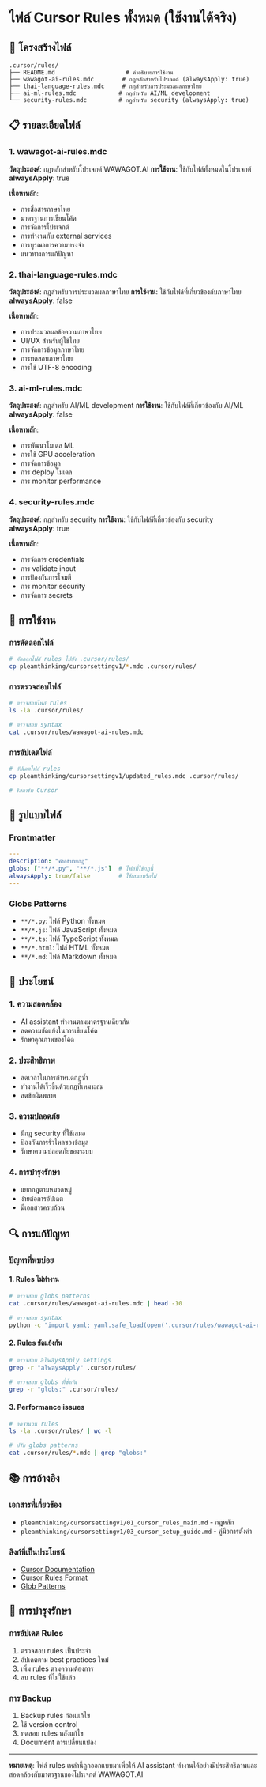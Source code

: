 # ไฟล์ Cursor Rules ทั้งหมด (ใช้งานได้จริง)

## 📁 โครงสร้างไฟล์

```
.cursor/rules/
├── README.md                    # คำอธิบายการใช้งาน
├── wawagot-ai-rules.mdc        # กฎหลักสำหรับโปรเจกต์ (alwaysApply: true)
├── thai-language-rules.mdc     # กฎสำหรับการประมวลผลภาษาไทย
├── ai-ml-rules.mdc            # กฎสำหรับ AI/ML development
└── security-rules.mdc         # กฎสำหรับ security (alwaysApply: true)
```

## 📋 รายละเอียดไฟล์

### 1. wawagot-ai-rules.mdc
**วัตถุประสงค์**: กฎหลักสำหรับโปรเจกต์ WAWAGOT.AI
**การใช้งาน**: ใช้กับไฟล์ทั้งหมดในโปรเจกต์
**alwaysApply**: true

**เนื้อหาหลัก**:
- การสื่อสารภาษาไทย
- มาตรฐานการเขียนโค้ด
- การจัดการโปรเจกต์
- การทำงานกับ external services
- การบูรณาการความทรงจำ
- แนวทางการแก้ปัญหา

### 2. thai-language-rules.mdc
**วัตถุประสงค์**: กฎสำหรับการประมวลผลภาษาไทย
**การใช้งาน**: ใช้กับไฟล์ที่เกี่ยวข้องกับภาษาไทย
**alwaysApply**: false

**เนื้อหาหลัก**:
- การประมวลผลข้อความภาษาไทย
- UI/UX สำหรับผู้ใช้ไทย
- การจัดการข้อมูลภาษาไทย
- การทดสอบภาษาไทย
- การใช้ UTF-8 encoding

### 3. ai-ml-rules.mdc
**วัตถุประสงค์**: กฎสำหรับ AI/ML development
**การใช้งาน**: ใช้กับไฟล์ที่เกี่ยวข้องกับ AI/ML
**alwaysApply**: false

**เนื้อหาหลัก**:
- การพัฒนาโมเดล ML
- การใช้ GPU acceleration
- การจัดการข้อมูล
- การ deploy โมเดล
- การ monitor performance

### 4. security-rules.mdc
**วัตถุประสงค์**: กฎสำหรับ security
**การใช้งาน**: ใช้กับไฟล์ที่เกี่ยวข้องกับ security
**alwaysApply**: true

**เนื้อหาหลัก**:
- การจัดการ credentials
- การ validate input
- การป้องกันการโจมตี
- การ monitor security
- การจัดการ secrets

## 🔧 การใช้งาน

### การคัดลอกไฟล์
```bash
# คัดลอกไฟล์ rules ไปยัง .cursor/rules/
cp pleamthinking/cursorsettingv1/*.mdc .cursor/rules/
```

### การตรวจสอบไฟล์
```bash
# ตรวจสอบไฟล์ rules
ls -la .cursor/rules/

# ตรวจสอบ syntax
cat .cursor/rules/wawagot-ai-rules.mdc
```

### การอัปเดตไฟล์
```bash
# อัปเดตไฟล์ rules
cp pleamthinking/cursorsettingv1/updated_rules.mdc .cursor/rules/

# รีสตาร์ท Cursor
```

## 📝 รูปแบบไฟล์

### Frontmatter
```yaml
---
description: "คำอธิบายกฎ"
globs: ["**/*.py", "**/*.js"]  # ไฟล์ที่ใช้กฎนี้
alwaysApply: true/false        # ใช้เสมอหรือไม่
---
```

### Globs Patterns
- `**/*.py`: ไฟล์ Python ทั้งหมด
- `**/*.js`: ไฟล์ JavaScript ทั้งหมด
- `**/*.ts`: ไฟล์ TypeScript ทั้งหมด
- `**/*.html`: ไฟล์ HTML ทั้งหมด
- `**/*.md`: ไฟล์ Markdown ทั้งหมด

## 🎯 ประโยชน์

### 1. ความสอดคล้อง
- AI assistant ทำงานตามมาตรฐานเดียวกัน
- ลดความขัดแย้งในการเขียนโค้ด
- รักษาคุณภาพของโค้ด

### 2. ประสิทธิภาพ
- ลดเวลาในการกำหนดกฎซ้ำ
- ทำงานได้เร็วขึ้นด้วยกฎที่เหมาะสม
- ลดข้อผิดพลาด

### 3. ความปลอดภัย
- มีกฎ security ที่ใช้เสมอ
- ป้องกันการรั่วไหลของข้อมูล
- รักษาความปลอดภัยของระบบ

### 4. การบำรุงรักษา
- แยกกฎตามหมวดหมู่
- ง่ายต่อการอัปเดต
- มีเอกสารครบถ้วน

## 🔍 การแก้ปัญหา

### ปัญหาที่พบบ่อย

#### 1. Rules ไม่ทำงาน
```bash
# ตรวจสอบ globs patterns
cat .cursor/rules/wawagot-ai-rules.mdc | head -10

# ตรวจสอบ syntax
python -c "import yaml; yaml.safe_load(open('.cursor/rules/wawagot-ai-rules.mdc'))"
```

#### 2. Rules ขัดแย้งกัน
```bash
# ตรวจสอบ alwaysApply settings
grep -r "alwaysApply" .cursor/rules/

# ตรวจสอบ globs ที่ซ้ำกัน
grep -r "globs:" .cursor/rules/
```

#### 3. Performance issues
```bash
# ลดจำนวน rules
ls -la .cursor/rules/ | wc -l

# ปรับ globs patterns
cat .cursor/rules/*.mdc | grep "globs:"
```

## 📚 การอ้างอิง

### เอกสารที่เกี่ยวข้อง
- `pleamthinking/cursorsettingv1/01_cursor_rules_main.md` - กฎหลัก
- `pleamthinking/cursorsettingv1/03_cursor_setup_guide.md` - คู่มือการตั้งค่า

### ลิงก์ที่เป็นประโยชน์
- [Cursor Documentation](https://cursor.sh/docs)
- [Cursor Rules Format](https://cursor.sh/docs/rules)
- [Glob Patterns](https://en.wikipedia.org/wiki/Glob_(programming))

## 🔄 การบำรุงรักษา

### การอัปเดต Rules
1. ตรวจสอบ rules เป็นประจำ
2. อัปเดตตาม best practices ใหม่
3. เพิ่ม rules ตามความต้องการ
4. ลบ rules ที่ไม่ใช้แล้ว

### การ Backup
1. Backup rules ก่อนแก้ไข
2. ใช้ version control
3. ทดสอบ rules หลังแก้ไข
4. Document การเปลี่ยนแปลง

---

**หมายเหตุ**: ไฟล์ rules เหล่านี้ถูกออกแบบมาเพื่อให้ AI assistant ทำงานได้อย่างมีประสิทธิภาพและสอดคล้องกับมาตรฐานของโปรเจกต์ WAWAGOT.AI 